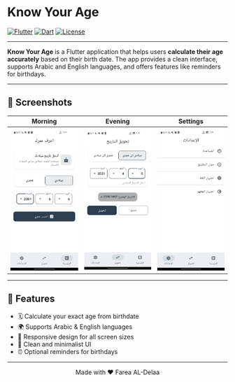 # Know Your Age

[![Flutter](https://img.shields.io/badge/Flutter-3.24.3-blue?logo=flutter&logoColor=white)](https://flutter.dev/)
[![Dart](https://img.shields.io/badge/Dart-3.5.3-blue?logo=dart&logoColor=white)](https://dart.dev/)
[![License](https://img.shields.io/badge/License-MIT-green)](LICENSE)

---

**Know Your Age** is a Flutter application that helps users **calculate their age accurately** based on their birth date. The app provides a clean interface, supports Arabic and English languages, and offers features like reminders for birthdays.

---

## 📸 Screenshots

| Morning | Evening | Settings |
|---------|---------|----------|
| ![Morning](https://github.com/CS2487/age_calculator/blob/main/ScreenShoot/Screenshot1.jpg?raw=true) | ![Evening](https://github.com/CS2487/age_calculator/blob/main/ScreenShoot/Screenshot2.jpg?raw=true) | ![Settings](https://github.com/CS2487/age_calculator/blob/main/ScreenShoot/Screenshot3.jpg?raw=true) |

---

## 🚀 Features

- 🗓 Calculate your exact age from birthdate
- 🌍 Supports Arabic & English languages
- 📱 Responsive design for all screen sizes
- 🎨 Clean and minimalist UI
- ⏰ Optional reminders for birthdays

---
<p align="center">
  Made with ❤️ Farea AL-Delaa
</p>



